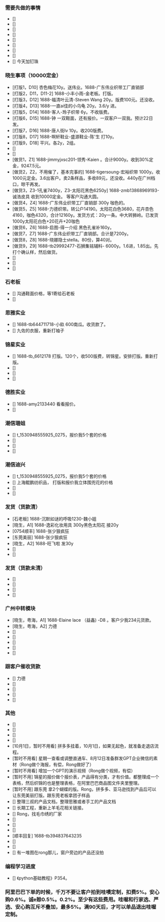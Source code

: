 ### 需要先做的事情
- [] 
- [] 
- [] 
- [] 
- [] 
- [] 
- [] 
- [] 
- [] 今天加钉珠



### 晓生事项（10000定金）    
- [打版1，D10] 杏色梅花10y。送伟业。1688-广东伟业织带工厂直销部 
- [打版2，D11，D11-2]  1688-小丰小雨-金老板。打版。
- [打版3，D12] 1688-福清叶云清-Steven Wang 20y。版费100元。还没收。
- [打版4，D13] 1688-一直ai佳的小乌龟 20y。3.6/y 进。
- [打版5，D14] 1688-客人-玲子织带 6y。不收版费。
- [打版6，D15] 1688-钟 一双鞋面，还有报价。一双客户一双我。预计22日发。
- [打版7，D16] 1688-唐人街lv 10y。收200版费。
- [打版8，D17] 1688-啊轩鞋业-盛源鞋业-陈'生 打10y。 
- [打版9，D18] 平兴。各2y，2组。 
- [] 
- [] 
- [做货1，Z1] 1688-jimmyjxsc201-领秀-Kaien 。合计9000y。收到30%定金，9247.5元。 
- [做货2，Z2，不用催了，基本完事的] 1688-tigersoung-宏裕织带 1000y。收1000元定金。3.6出客户。卖2条样品，多收89元，还没收。440y在广州档口，晾干再发。
- [做货3，Z3-1孔雀7400y，Z3-太阳花黑色6250y] 1688-zmb13868969193-诚浩皮具 收到10000定金。 等客户沟通大圆。
- [做货4，Z4] 1688-广东伟业织带工厂直销部 300y 咖色的。 
- [做货5，Z5] 1688-力德织带。转公户14190。太阳花白色3680，花卉杏色4160，咖色4320，合计12160y。发货方式：20y一条。中大转狮岭。已发货1000y太阳花白色+20花卉+20咖色
- [做货6，Z6] 1688-启图-得一介绍 黑色孔雀补160y。 
- [做货7，Z7] 1688-广东伟业织带工厂直销部。合计是7200y。
- [做货8，Z8] 1688-晓娜隐士stella。80份，算40对。 
- [做货9，Z9] 1688-tb29992477-石狮集铭辅料- 6000y。1.6进，1.85出。先打个确认样，然后做货。
- [] 
- [] 
- [] 



### 石老板
- [] 沟通鞋面价格，等1寄给石老板
- [] 

### 思雅实业
- [] 1688-tb644711718-小镹 600南瓜。收货款了。
- [] 九佐的衣服，重新打袖子

### 锦星实业
- [] 1688-tb_6612178 打版。120个，收500版费，转锦星。安排打版。重新打版。
- [] 
- [] 
- [] 

### 德胜实业
- [] 1688-amy2133440 看看报价。
- [] 

### 潮信珊姐
- [] t_1530948555925_0275，报价我5个套的价格
- [] 
- [] 
- [] 

### 潮信迪兴
- [] t_1530948555925_0275，报价我5个套的价格
- [] 上海鲲鹏纺织品， 打版和报价我立体围兜花的价格
- [] 
- [] 






### 发货（货款清）
- [石老板] 1688-沉默如谜的呼吸1230-魏小姐
- [晓生，A1] 1688-逸彩化妆用具 300y黑色太阳花 接20y
- [0754顺丰] 1688-张少狠疯狂
- [东莞美丽] 1688-张少狠疯狂
- [晓生，A2] 1688-旺飞啦 发30y
- [] 
- [] 




### 发货（货款未清）
- [] 
- [] 
- [] 
- [] 



### 广州中转模块
- [晓生，粤海，A1] 1688-Elaine lace （益鑫) -D8 。客户少我234元货款。
- [晓生，粤海，A2] 力德
- [] 
- [] 
- [] 
- [] 
- [] 



### 跟客户催收货款
- [] 力德
- [] 
- [] 
- [] 
- [] 





### 其他
- [] 
- [] 
- [] 
- [] 
- [10月1日，暂时不用看] 拼多多挂着，10月1日，如果无起色，就准备走退店流程。
- [暂时不用看] 星期一查看或调整直通车、8月12日准备群发GPT企业微信的素材（Rong做个海报，有偿，Rong做好了）
- [暂时不用看] 增加一个GPT的演示视频（Rong做个视频，有偿）
- [暂时不用] 锦星的报价做个报价表，产品得有分类，才有价值。都整理成一个表格，然后织锦的也是整理表格，在阿里巴巴商品图文件夹里整理。 
- [暂时不用] 跟东莞 拿2个蝴蝶的版。Rong，拼多多、亚马逊找到产品后可以让东莞美丽打版。跟东莞老板拿团子样品
- [] 整理三叔的产品文档，整理思雅或者手工的产品文档
- [] 长期工程，重新上羊毛花相关链接。
- [] Rong，找毛巾绣的厂家
- [] 
- [] 
- [] 
- [顺丰回复] 1688-tb394837643235 
- [] 
- [] 
- [] 有一堆图在rong那儿，窗户旁边的产品还没拍




### 编程学习进度
- [] 《python基础教程》P354。


### 阿里巴巴下单的时候，千万不要让客户拍到哇噢定制，扣费5%。安心购0.6%。诚e赊0.5%。0.2%。至少有这些费用。哇喔和行家选、严选、安心购互斥不叠加，最多5%。满90天后，才可以单品退出哇喔定制。